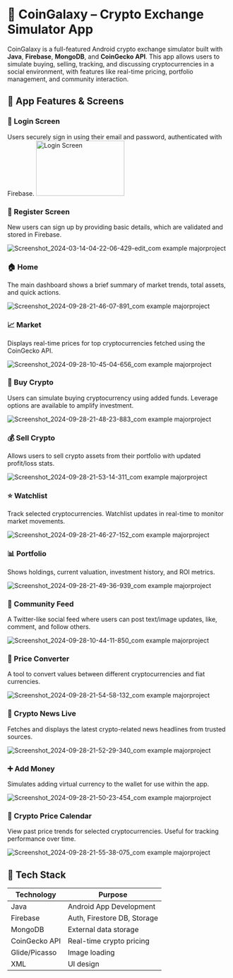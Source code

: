 # 🚀 CoinGalaxy – Crypto Exchange Simulator App

CoinGalaxy is a full-featured Android crypto exchange simulator built with **Java**, **Firebase**, **MongoDB**, and **CoinGecko API**. This app allows users to simulate buying, selling, tracking, and discussing cryptocurrencies in a social environment, with features like real-time pricing, portfolio management, and community interaction.


## 📱 App Features & Screens

### 🔐 Login Screen

Users securely sign in using their email and password, authenticated with Firebase.
<img src="https://github.com/user-attachments/assets/9d603503-4b87-4fc6-9008-732fd46c790b" alt="Login Screen" width="200" height="125"/>


### 📝 Register Screen

New users can sign up by providing basic details, which are validated and stored in Firebase.

![Screenshot_2024-03-14-04-22-06-429-edit_com example majorproject](https://github.com/user-attachments/assets/304b01aa-0450-4467-853b-7f7956fb9092)


### 🏠 Home

The main dashboard shows a brief summary of market trends, total assets, and quick actions.

![Screenshot_2024-09-28-21-46-07-891_com example majorproject](https://github.com/user-attachments/assets/df2805c6-4519-4624-8dce-ff14dee45bb6)


### 📈 Market

Displays real-time prices for top cryptocurrencies fetched using the CoinGecko API.

![Screenshot_2024-09-28-10-45-04-656_com example majorproject](https://github.com/user-attachments/assets/5d9a058f-7fd9-4313-920d-fe9d76fb39a6)



### 💸 Buy Crypto

Users can simulate buying cryptocurrency using added funds. Leverage options are available to amplify investment.

![Screenshot_2024-09-28-21-48-23-883_com example majorproject](https://github.com/user-attachments/assets/e5ed323a-5fd5-4d81-8a39-d0d0a2221dc5)


### 💰 Sell Crypto

Allows users to sell crypto assets from their portfolio with updated profit/loss stats.

![Screenshot_2024-09-28-21-53-14-311_com example majorproject](https://github.com/user-attachments/assets/3b90fc3f-2a0c-4676-985e-f67ee858969b)


### ⭐ Watchlist

Track selected cryptocurrencies. Watchlist updates in real-time to monitor market movements.

![Screenshot_2024-09-28-21-46-27-152_com example majorproject](https://github.com/user-attachments/assets/9bd19910-2e29-4de0-a6e1-e282a23c48c0)



### 📊 Portfolio

Shows holdings, current valuation, investment history, and ROI metrics.

![Screenshot_2024-09-28-21-49-36-939_com example majorproject](https://github.com/user-attachments/assets/d7f63c31-ce5d-407f-9c1f-f6e3785c5320)


### 🧵 Community Feed

A Twitter-like social feed where users can post text/image updates, like, comment, and follow others.

![Screenshot_2024-09-28-10-44-11-850_com example majorproject](https://github.com/user-attachments/assets/a139a863-8d00-40ed-ae59-7d0f1b44b155)



### 🔁 Price Converter

A tool to convert values between different cryptocurrencies and fiat currencies.

![Screenshot_2024-09-28-21-54-58-132_com example majorproject](https://github.com/user-attachments/assets/34a39010-0265-4c5a-b65d-6273c3ab06c7)


### 📰 Crypto News Live

Fetches and displays the latest crypto-related news headlines from trusted sources.

![Screenshot_2024-09-28-21-52-29-340_com example majorproject](https://github.com/user-attachments/assets/be76f7fd-cb1c-4dd0-82fe-61243e09d0a1)



### ➕ Add Money

Simulates adding virtual currency to the wallet for use within the app.

![Screenshot_2024-09-28-21-50-23-454_com example majorproject](https://github.com/user-attachments/assets/ce687a83-7c93-4e94-9773-58284753b705)


### 📅 Crypto Price Calendar

View past price trends for selected cryptocurrencies. Useful for tracking performance over time.

![Screenshot_2024-09-28-21-55-38-075_com example majorproject](https://github.com/user-attachments/assets/94751037-5d3f-492c-91df-44d264a8f326)


## 🔧 Tech Stack

| Technology    | Purpose                     |
| ------------- | --------------------------- |
| Java          | Android App Development     |
| Firebase      | Auth, Firestore DB, Storage |
| MongoDB       | External data storage       |
| CoinGecko API | Real-time crypto pricing    |
| Glide/Picasso | Image loading               |
| XML           | UI design                   |


